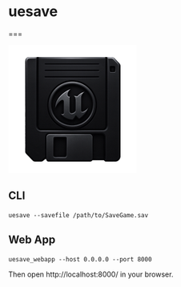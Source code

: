 # uesave
===

<img src="https://github.com/pboechat/uesave/blob/main/uesave/static/logo.png" alt="uesave" height="256px"></img>


## CLI

```
uesave --savefile /path/to/SaveGame.sav
```

## Web App

```
uesave_webapp --host 0.0.0.0 --port 8000
```

Then open http://localhost:8000/ in your browser.

